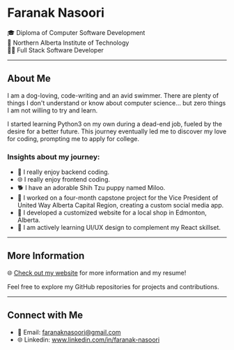 # Faranak Nasoori

🎓 Diploma of Computer Software Development  
🏫 Northern Alberta Institute of Technology  
👨‍💻 Full Stack Software Developer 

---

## About Me

I am a dog-loving, code-writing and an avid swimmer. There are plenty of things I don't understand or know about computer science... but zero things I am not willing to try and learn.

I started learning Python3 on my own during a dead-end job, fueled by the desire for a better future. This journey eventually led me to discover my love for coding, prompting me to apply for college.

### Insights about my journey:

- 🚀 I really enjoy backend coding.
- 🌐 I really enjoy frontend coding.
- 🐕 I have an adorable Shih Tzu puppy named Miloo.
- 💼 I worked on a four-month capstone project for the Vice President of United Way Alberta Capital Region, creating a custom social media app.
- 🔄 I developed a customized website for a local shop in Edmonton, Alberta.
- 🎨 I am actively learning UI/UX design to complement my React skillset.

---

## More Information

🌐 [Check out my website](https://your-website-url.com) for more information and my resume!

Feel free to explore my GitHub repositories for projects and contributions.

---

## Connect with Me

- 📧 Email: faranaknasoori@gmail.com
- 🌐 Linkedin: www.linkedin.com/in/faranak-nasoori

